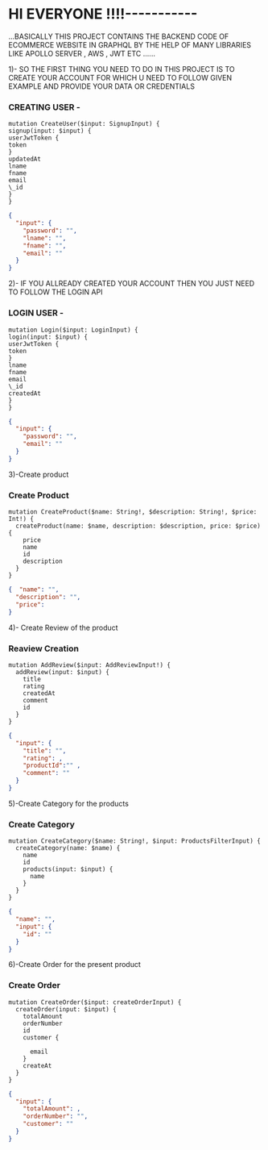 # HI EVERYONE !!!!-----------

...BASICALLY THIS PROJECT CONTAINS THE BACKEND CODE OF ECOMMERCE WEBSITE IN GRAPHQL BY THE HELP OF MANY LIBRARIES LIKE APOLLO SERVER , AWS , JWT ETC ......

1)- SO THE FIRST THING YOU NEED TO DO IN THIS PROJECT IS TO CREATE YOUR ACCOUNT FOR WHICH U NEED TO FOLLOW GIVEN EXAMPLE AND PROVIDE YOUR DATA OR CREDENTIALS

### CREATING USER -

```
mutation CreateUser($input: SignupInput) {
signup(input: $input) {
userJwtToken {
token
}
updatedAt
lname
fname
email
\_id
}
}
```

```json -
{
  "input": {
    "password": "",
    "lname": "",
    "fname": "",
    "email": ""
  }
}
```

2)- IF YOU ALLREADY CREATED YOUR ACCOUNT THEN YOU JUST NEED TO FOLLOW THE LOGIN API

### LOGIN USER -

```
mutation Login($input: LoginInput) {
login(input: $input) {
userJwtToken {
token
}
lname
fname
email
\_id
createdAt
}
}
```

```json -
{
  "input": {
    "password": "",
    "email": ""
  }
}
```

3)-Create product

### Create Product

```
mutation CreateProduct($name: String!, $description: String!, $price: Int!) {
  createProduct(name: $name, description: $description, price: $price) {
    price
    name
    id
    description
  }
}

```

```json -
{  "name": "",
  "description": "",
  "price":
}

```

4)- Create Review of the product

### Reaview Creation

```
mutation AddReview($input: AddReviewInput!) {
  addReview(input: $input) {
    title
    rating
    createdAt
    comment
    id
  }
}
```

```json -
{
  "input": {
    "title": "",
    "rating": ,
    "productId":"" ,
    "comment": ""
  }
}
```

5)-Create Category for the products

### Create Category

```
mutation CreateCategory($name: String!, $input: ProductsFilterInput) {
  createCategory(name: $name) {
    name
    id
    products(input: $input) {
      name
    }
  }
}
```

```json -
{
  "name": "",
  "input": {
    "id": ""
  }
}
```

6)-Create Order for the present product

### Create Order

```
mutation CreateOrder($input: createOrderInput) {
  createOrder(input: $input) {
    totalAmount
    orderNumber
    id
    customer {

      email
    }
    createAt
  }
}
```

```json -
{
  "input": {
    "totalAmount": ,
    "orderNumber": "",
    "customer": ""
  }
}

```
